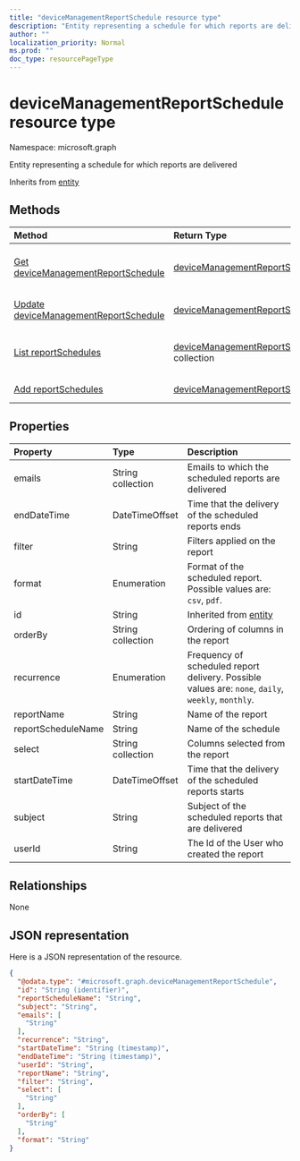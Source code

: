 ```yaml
---
title: "deviceManagementReportSchedule resource type"
description: "Entity representing a schedule for which reports are delivered"
author: ""
localization_priority: Normal
ms.prod: ""
doc_type: resourcePageType
---
```


# deviceManagementReportSchedule resource type


Namespace: microsoft.graph

Entity representing a schedule for which reports are delivered


Inherits from [entity](../resources/entity.md)

## Methods
|Method|Return Type|Description|
|:---|:---|:---|
|[Get deviceManagementReportSchedule](../api/devicemanagementreportschedule-get.md)|[deviceManagementReportSchedule](../resources/devicemanagementreportschedule.md)|Read properties and relationships of the [deviceManagementReportSchedule](../resources/devicemanagementreportschedule.md) object.|
|[Update deviceManagementReportSchedule](../api/devicemanagementreportschedule-update.md)|[deviceManagementReportSchedule](../resources/devicemanagementreportschedule.md)|Update the properties of a [deviceManagementReportSchedule](../resources/devicemanagementreportschedule.md) object.|
|[List reportSchedules](../api/devicemanagementreports-list-reportschedules.md)|[deviceManagementReportSchedule](../resources/devicemanagementreportschedule.md) collection|Get the deviceManagementReportSchedules from the reportSchedules navigation property.|
|[Add reportSchedules](../api/devicemanagementreports-post-reportschedules.md)|[deviceManagementReportSchedule](../resources/devicemanagementreportschedule.md)|Add reportSchedules by posting to the reportSchedules collection.|

## Properties
|Property|Type|Description|
|:---|:---|:---|
|emails|String collection|Emails to which the scheduled reports are delivered|
|endDateTime|DateTimeOffset|Time that the delivery of the scheduled reports ends|
|filter|String|Filters applied on the report|
|format|Enumeration|Format of the scheduled report. Possible values are: `csv`, `pdf`.|
|id|String| Inherited from [entity](../resources/entity.md)|
|orderBy|String collection|Ordering of columns in the report|
|recurrence|Enumeration|Frequency of scheduled report delivery. Possible values are: `none`, `daily`, `weekly`, `monthly`.|
|reportName|String|Name of the report|
|reportScheduleName|String|Name of the schedule|
|select|String collection|Columns selected from the report|
|startDateTime|DateTimeOffset|Time that the delivery of the scheduled reports starts|
|subject|String|Subject of the scheduled reports that are delivered|
|userId|String|The Id of the User who created the report|

## Relationships
None

## JSON representation
Here is a JSON representation of the resource.
<!-- {
  "blockType": "resource",
  "keyProperty": "id",
  "@odata.type": "microsoft.graph.deviceManagementReportSchedule",
  "baseType": "microsoft.graph.entity",
  "openType": false
}
-->
``` json
{
  "@odata.type": "#microsoft.graph.deviceManagementReportSchedule",
  "id": "String (identifier)",
  "reportScheduleName": "String",
  "subject": "String",
  "emails": [
    "String"
  ],
  "recurrence": "String",
  "startDateTime": "String (timestamp)",
  "endDateTime": "String (timestamp)",
  "userId": "String",
  "reportName": "String",
  "filter": "String",
  "select": [
    "String"
  ],
  "orderBy": [
    "String"
  ],
  "format": "String"
}
```

